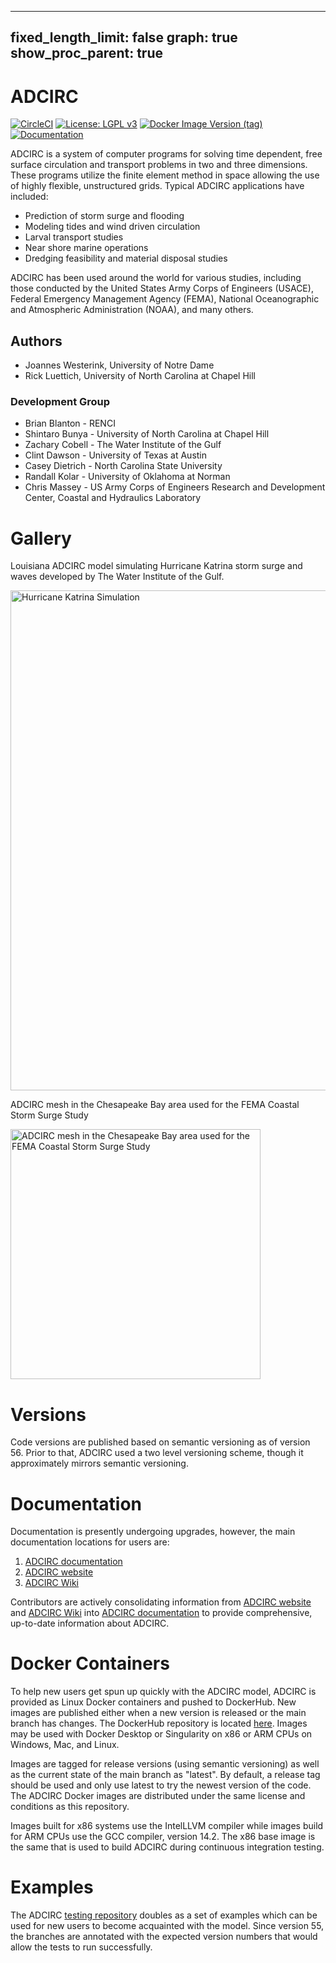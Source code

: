-------------------------------------------------------------------------------
fixed_length_limit: false
graph: true
show_proc_parent: true
-------------------------------------------------------------------------------
# ADCIRC
[![CircleCI](https://dl.circleci.com/status-badge/img/gh/adcirc/adcirc/tree/main.svg?style=shield&circle-token=468312e3a9341f3a519bbdfb4df0cda07c98bd91)](https://dl.circleci.com/status-badge/redirect/gh/adcirc/adcirc/tree/main)
[![License: LGPL v3](https://img.shields.io/badge/License-LGPL_v3-blue.svg)](https://www.gnu.org/licenses/lgpl-3.0)
[![Docker Image Version (tag)](https://img.shields.io/docker/v/adcircorg/adcirc/v56.0.3?logo=docker&label=adcircorg%2Fadcirc)](https://hub.docker.com/r/adcircorg/adcirc)
[![Documentation](https://img.shields.io/badge/docs-GitHub%20Pages-blue)](https://adcirc.github.io/adcirc/)


ADCIRC is a system of computer programs for solving time dependent, free surface circulation and transport problems in
two and three dimensions. These programs utilize the finite element method in space allowing the use of highly flexible,
unstructured grids. Typical ADCIRC applications have included:

* Prediction of storm surge and flooding
* Modeling tides and wind driven circulation
* Larval transport studies
* Near shore marine operations
* Dredging feasibility and material disposal studies

ADCIRC has been used around the world for various studies, including those conducted by the United States Army Corps of
Engineers (USACE), Federal Emergency Management Agency (FEMA), National Oceanographic and Atmospheric Administration 
(NOAA), and many others.

## Authors
* Joannes Westerink, University of Notre Dame
* Rick Luettich, University of North Carolina at Chapel Hill

### Development Group
* Brian Blanton - RENCI
* Shintaro Bunya - University of North Carolina at Chapel Hill
* Zachary Cobell - The Water Institute of the Gulf
* Clint Dawson - University of Texas at Austin
* Casey Dietrich - North Carolina State University
* Randall Kolar - University of Oklahoma at Norman
* Chris Massey - US Army Corps of Engineers Research and Development Center, Coastal and Hydraulics Laboratory

# Gallery

Louisiana ADCIRC model simulating Hurricane Katrina storm surge and waves developed by The Water Institute of the Gulf.

<img src="https://i0.wp.com/www.psc.edu/wp-content/uploads/2021/07/katrina_aws_z0_0250-scaled.jpg?resize=1080%2C448&ssl=1" alt="Hurricane Katrina Simulation" width="800"/>

ADCIRC mesh in the Chesapeake Bay area used for the FEMA Coastal Storm Surge Study

<img src="https://upload.wikimedia.org/wikipedia/commons/thumb/8/89/FEMA_Region_III_Coastal_Storm_Surge_Study_%28page_7_crop%29.jpg/1280px-FEMA_Region_III_Coastal_Storm_Surge_Study_%28page_7_crop%29.jpg" alt="ADCIRC mesh in the Chesapeake Bay area used for the FEMA Coastal Storm Surge Study" width="400"/>

# Versions

Code versions are published based on semantic versioning as of version 56. Prior to that, ADCIRC used a two level
versioning scheme, though it approximately mirrors semantic versioning. 

# Documentation

Documentation is presently undergoing upgrades, however, the main documentation locations for users are:

1. [ADCIRC documentation](https://adcirc.github.io/adcirc)
2. [ADCIRC website](https://adcirc.org)
3. [ADCIRC Wiki](https://wiki.adcirc.org/Main_Page)

Contributors are actively consolidating information from [ADCIRC website](https://adcirc.org) and [ADCIRC Wiki](https://wiki.adcirc.org/Main_Page) into [ADCIRC documentation](https://adcirc.github.io/adcirc) to provide comprehensive, up-to-date information about ADCIRC.

# Docker Containers

To help new users get spun up quickly with the ADCIRC model, ADCIRC is provided as Linux Docker containers and pushed to DockerHub.
New images are published either when a new version is released or the main branch has changes. The DockerHub repository is 
located [here](https://hub.docker.com/r/adcircorg/adcirc). Images may be used with Docker Desktop or Singularity on x86 or ARM CPUs
on Windows, Mac, and Linux.

Images are tagged for release versions (using semantic versioning) as well as the current state of the main branch as "latest". 
By default, a release tag should be used and only use latest to try the newest version of the code. The ADCIRC Docker images are 
distributed under the same license and conditions as this repository. 

Images built for x86 systems use the IntelLLVM compiler while images build for ARM CPUs use the GCC compiler, version 14.2. The 
x86 base image is the same that is used to build ADCIRC during continuous integration testing. 

# Examples

The ADCIRC [testing repository](http://github.com/adcirc/adcirc-testsuite) doubles as a set of examples which can be used
for new users to become acquainted with the model. Since version 55, the branches are annotated with the expected
version numbers that would allow the tests to run successfully.
